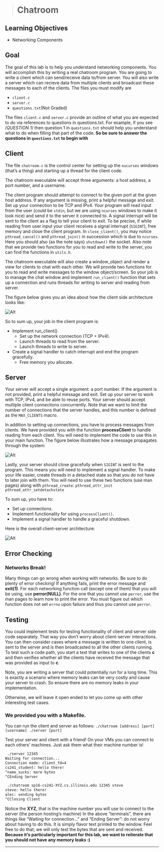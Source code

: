 > # Chatroom

## Learning Objectives

- Networking Components

## Goal

The goal of this lab is to help you understand networking components. You will accomplish this by writing a real chatroom program. You are going to write a client which can send/receive data to/from server. You will also write a server which can recieve data from multiple clients and broadcast these messages to each of the clients. The files you must modify are

- `client.c`
- `server.c`
- `questions.txt`(Not Graded)

The files `client.c` and `server.c` provide an outline of what you are expected to do via references to questions in questions.txt. For example, if you see /*QUESTION 1*/ then question 1 in `questions.txt` should help you understand what to do when filling that part of the code.
**So be sure to answer the questions in `questions.txt` to begin with**

## Client

The file `chatroom.c` is the control center for setting up the `nucurses` windows (that’s a thing) and starting up a thread for the client code.

The chatroom executable will accept three arguments: a host address, a port number, and a username.

The client program should attempt to connect to the given port at the given host address. If any argument is missing, print a helpful message and exit. Set up your connection to be TCP and IPv4. Your program will read input from the user (could be `stdin`, but we are using `ncurses` windows to make it look nice) and send it to the server it connected to. A signal interrupt will be sent to the client as a flag to tell your client to exit. To be precise, if while reading from user input your client receives a signal interrupt (`SIGINT`), free memory and close the client program. In `close_client()`, you may notice `pthread_cancel()` and `pthread_join()` in succession which is due to `ncurses`. Here you should also (as the note says) `shutdown()` the socket. Also note that we provide two functions for you to read and write to the server, you can find the functions in `utils.h`.

The chatroom executable will also create a window_object and render a view for clients to chat with each other. We will provide two functions for you to read and write messages to the window object/screen. So your job is to manage the chat window and implement `run_client()` function that sets up a connection and runs threads for writing to server and reading from server.

The figure below gives you an idea about how the client side architecture looks like:

![Alt](https://courses.engr.illinois.edu/cs241/sp2016/images/ClientArch.png)

So to sum up, your job in the client program is:

- Implement run_client()
  - Set up the network connection (TCP + IPv4).
  - Launch threads to read from the server.
  - Launch threads to write to server.
- Create a signal handler to catch interrupt and end the program gracefully.
  - Free memory you allocate.

## Server

Your server will accept a single argument: a port number. If the argument is not provided, print a helpful message and exit. Set up your server to work with TCP, IPv4, and be able to reuse ports. Your server should accept multiple client connections concurrently. Note that we want to limit the number of connections that the server handles, and this number is defined as the `MAX_CLIENTS` macro.

In addition to setting up connections, you have to process messages from clients. We have provided you with the function **processClient** to handle reading from each client. You will need to implement the code to use this in your main function. The figure below illustrates how a message propagates through the system:

![Alt](https://courses.engr.illinois.edu/cs241/sp2016/images/MessageBroadcast.png)

Lastly, your server should close gracefully when `SIGINT` is sent to the program. This means you will need to implement a signal handler. To make your life easier, create threads in a detached state so that you do not have to later join with them. You will need to use these two functions (use man pages) along with `pthread_create`: `pthread_attr_init pthread_attr_setdetachstate`

To sum up, you have to:

- Set up connections.
- Implement functionality for using `processClient()`.
- Implement a signal handler to handle a graceful shutdown.

Here is the overall client-server architecture:

![Alt](https://courses.engr.illinois.edu/cs241/sp2016/images/OverallArchitecture.png)

## Error Checking

### Networks Break!

Many things can go wrong when working with networks. Be sure to do plenty of error checking! If anything fails, print the error message and **exit(1)**. For each networking function call (except one of them) that you will be using, use **perror(NULL)**. For the one that you cannot use `perror`, use the man pages to learn how to print the error. You must figure out which function does not set `errno` upon failure and thus you cannot use `perror`.

## Testing

You could implement tests for testing functionality of client and server side code separately. That way you don’t worry about client-server interactions. You can then consider cases where a message is written to one client, is sent to the server and is then broadcasted to all the other clients running. To test such a code path, you start a test that writes to one of the clients **c** and then verifies whether all the clients have received the message that was provided as input to **c**.

Note, you are writing a server that could potentially run for a long time. This is exactly a scenario where memory leaks can be very costly and cause your server to crash. So ensure there are no memory leaks in your implementation.

Otherwise, we will leave it open ended to let you come up with other interesting test cases.

### We provided you with a Makefile.

You can run the client and server as follows: `./chatroom [address] [port] [username] ./server [port]`

Test your server and client with a friend! On your VMs you can connect to each others’ machines. Just ask them what their machine number is!

```bash
 ./server 12345
Waiting for connection...
Connection made: client_fd=4
cs241_student: hello there!
^name_sucks: more bytes
^CEnding Server
```

```bash
 ./chatroom sp16-cs241-XYZ.cs.illinois.edu 12345 steve
steve: hello there!
alec: sending bytes
^CClosing Client
```

Notice the **XYZ**, that is the machine number you will use to connect to the server (the person hosting’s machine) In the above “terminals”, there are things like “Waiting for connection…” and “Ending Server”: do not worry about having to do this. It is simply flavor text printed to the window. Feel free to do that; we will only test the bytes that are sent and received. **Because it’s particularly important for this lab, we want to reiterate that you should not have any memory leaks :)**

-------

































